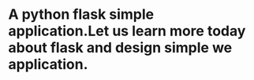 
# A python flask simple application.Let us learn more today about flask and design simple we application. 
